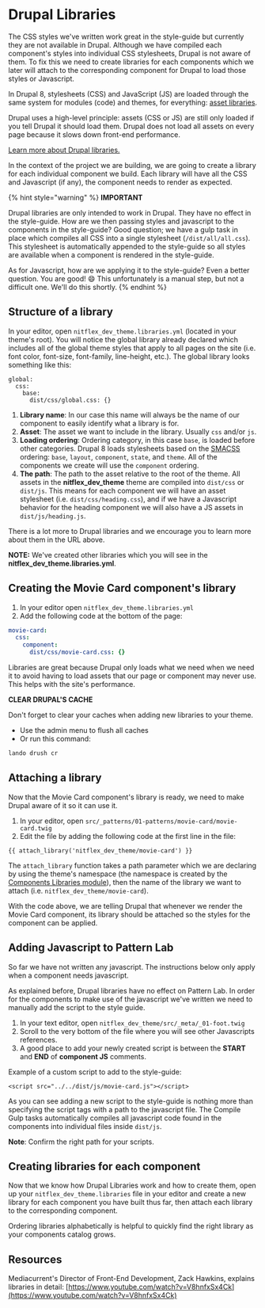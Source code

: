 # Drupal Libraries

The CSS styles we've written work great in the style-guide but currently they are not available in Drupal. Although we have compiled each component's styles into individual CSS stylesheets, Drupal is not aware of them. To fix this we need to create libraries for each components which we later will attach to the corresponding component for Drupal to load those styles or Javascript.

In Drupal 8, stylesheets \(CSS\) and JavaScript \(JS\) are loaded through the same system for modules \(code\) and themes, for everything: [asset libraries](https://www.drupal.org/node/2274843).

Drupal uses a high-level principle: assets \(CSS or JS\) are still only loaded if you tell Drupal it should load them. Drupal does not load all assets on every page because it slows down front-end performance.

[Learn more about Drupal libraries.](https://www.drupal.org/docs/8/theming-drupal-8/adding-stylesheets-css-and-javascript-js-to-a-drupal-8-theme)

In the context of the project we are building, we are going to create a library for each individual component we build. Each library will have all the CSS and Javascript \(if any\), the component needs to render as expected.

{% hint style="warning" %}
**IMPORTANT**

Drupal libraries are only intended to work in Drupal. They have no effect in the style-guide. How are we then passing styles and javascript to the components in the style-guide? Good question; we have a gulp task in place which compiles all CSS into a single stylesheet \(`/dist/all/all.css`\). This stylesheet is automatically appended to the style-guide so all styles are available when a component is rendered in the style-guide.

As for Javascript, how are we applying it to the style-guide? Even a better question. You are good! 😄 This unfortunately is a manual step, but not a difficult one. We'll do this shortly.
{% endhint %}

## Structure of a library

In your editor, open `nitflex_dev_theme.libraries.yml` \(located in your theme's root\). You will notice the global library already declared which includes all of the global theme styles that apply to all pages on the site \(i.e. font color, font-size, font-family, line-height, etc.\). The global library looks something like this:

```text
global:
  css:
    base:
      dist/css/global.css: {}
```

1. **Library name**: In our case this name will always be the name of our component to easily identify what a library is for.
2. **Asset**: The asset we want to include in the library. Usually `css` and/or `js`.
3. **Loading ordering**: Ordering category, in this case `base`, is loaded before other categories. Drupal 8 loads stylesheets based on the [SMACSS](https://smacss.com) ordering: `base`, `layout`, `component`, `state`, and `theme`.  All of the components we create will use the `component` ordering.
4. **The path**:  The path to the asset relative to the root of the theme. All assets in the **nitflex\_dev\_theme** theme are compiled into `dist/css` or `dist/js`. This means for each component we will have an asset stylesheet \(i.e. `dist/css/heading.css`\), and if we have a Javascript behavior for the heading component we will also have a JS assets in `dist/js/heading.js`.

There is a lot more to Drupal libraries and we encourage you to learn more about them in the URL above.

**NOTE:** We've created other libraries which you will see in the **nitflex\_dev\_theme.libraries.yml**.

## Creating the Movie Card component's library

1. In your editor open `nitflex_dev_theme.libraries.yml`
2. Add the following code at the bottom of the page:

```yaml
movie-card:
  css:
    component:
      dist/css/movie-card.css: {}
```

Libraries are great because Drupal only loads what we need when we need it to avoid having to load assets that our page or component may never use. This helps with the site's performance.

**CLEAR DRUPAL'S CACHE**

Don't forget to clear your caches when adding new libraries to your theme.

* Use the admin menu to flush all caches
* Or run this command:

```bash
lando drush cr
```

## Attaching a library

Now that the Movie Card component's library is ready, we need to make Drupal aware of it so it can use it.

1. In your editor, open `src/_patterns/01-patterns/movie-card/movie-card.twig`
2. Edit the file by adding the following code at the first line in the file:

```text
{{ attach_library('nitflex_dev_theme/movie-card') }}
```

The `attach_library` function takes a path parameter which we are declaring by using the theme's namespace \(the namespace is created by the [Components Libraries module](https://www.drupal.org/project/components)\), then the name of the library we want to attach \(i.e. `nitflex_dev_theme/movie-card`\).

With the code above, we are telling Drupal that whenever we render the Movie Card component, its library should be attached so the styles for the component can be applied.

## Adding Javascript to Pattern Lab

So far we have not written any javascript. The instructions below only apply when a component needs javascript.

As explained before, Drupal libraries have no effect on Pattern Lab. In order for the components to make use of the javascript we've written we need to manually add the script to the style guide.

1. In your text editor, open `nitflex_dev_theme/src/_meta/_01-foot.twig`
2. Scroll to the very bottom of the file where you will see other Javascripts references.
3. A good place to add your newly created script is between the **START** and **END** of **component JS** comments.

Example of a custom script to add to the style-guide:

```text
<script src="../../dist/js/movie-card.js"></script>
```

As you can see adding a new script to the style-guide is nothing more than specifying the script tags with a path to the javascript file. The Compile Gulp tasks automatically compiles all javascript code found in the components into individual files inside `dist/js`.

**Note**: Confirm the right path for your scripts.

## Creating libraries for each component

Now that we know how Drupal Libraries work and how to create them, open up your `nitflex_dev_theme.libraries` file in your editor and create a new library for each component you have built thus far, then attach each library to the corresponding component.

Ordering libraries alphabetically is helpful to quickly find the right library as your components catalog grows.

## Resources

Mediacurrent's Director of Front-End Development, Zack Hawkins, explains libraries in detail: [https://www.youtube.com/watch?v=V8hnfxSx4Ck](https://www.youtube.com/watch?v=V8hnfxSx4Ck)


